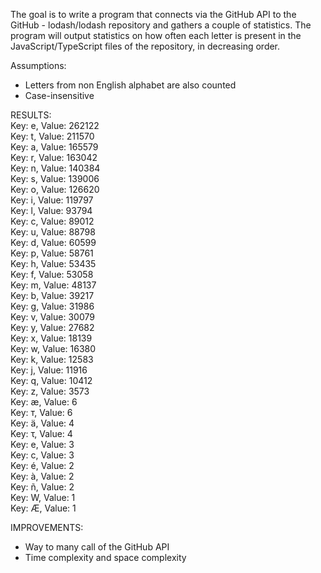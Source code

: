 The goal is to write a program that connects via the GitHub API to the GitHub - lodash/lodash repository
and gathers a couple of statistics.
The program will output statistics on how often each letter is present in the
JavaScript/TypeScript files of the repository, in decreasing order.

Assumptions:
- Letters from non English alphabet are also counted
- Case-insensitive

RESULTS:  
Key: e, Value: 262122  
Key: t, Value: 211570  
Key: a, Value: 165579  
Key: r, Value: 163042  
Key: n, Value: 140384  
Key: s, Value: 139006  
Key: o, Value: 126620  
Key: i, Value: 119797  
Key: l, Value: 93794  
Key: c, Value: 89012  
Key: u, Value: 88798  
Key: d, Value: 60599  
Key: p, Value: 58761  
Key: h, Value: 53435  
Key: f, Value: 53058  
Key: m, Value: 48137  
Key: b, Value: 39217  
Key: g, Value: 31986  
Key: v, Value: 30079  
Key: y, Value: 27682  
Key: x, Value: 18139  
Key: w, Value: 16380  
Key: k, Value: 12583  
Key: j, Value: 11916  
Key: q, Value: 10412  
Key: z, Value: 3573  
Key: æ, Value: 6  
Key: т, Value: 6  
Key: ä, Value: 4  
Key: τ, Value: 4  
Key: е, Value: 3  
Key: с, Value: 3  
Key: é, Value: 2  
Key: à, Value: 2  
Key: ñ, Value: 2  
Key: W, Value: 1  
Key: Æ, Value: 1  


IMPROVEMENTS:
- Way to many call of the GitHub API
- Time complexity and space complexity